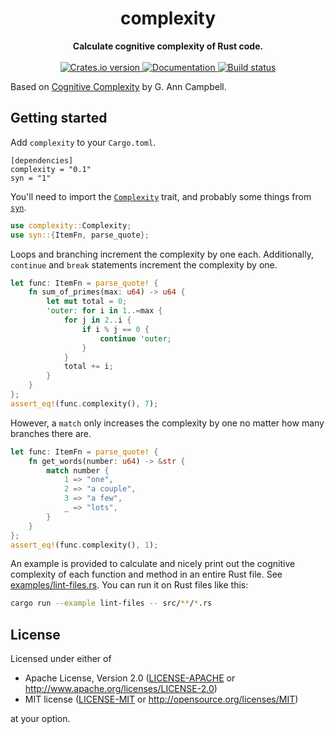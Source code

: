 <h1 align="center">complexity</h1>
<div align="center">
  <strong>Calculate cognitive complexity of Rust code.</strong>
</div>
<br />
<div align="center">
  <a href="https://crates.io/crates/complexity">
    <img src="https://img.shields.io/crates/v/complexity.svg" alt="Crates.io version" />
  </a>
  <a href="https://docs.rs/complexity">
    <img src="https://docs.rs/complexity/badge.svg" alt="Documentation" />
  </a>
  <a href="https://github.com/rossmacarthur/complexity/actions?query=workflow%3Abuild">
    <img src="https://img.shields.io/github/workflow/status/rossmacarthur/complexity/build/master" alt="Build status" />
  </a>
</div>


Based on [Cognitive Complexity][pdf] by G. Ann Campbell.

[pdf]: https://www.sonarsource.com/docs/CognitiveComplexity.pdf

## Getting started

Add `complexity` to your `Cargo.toml`.

```
[dependencies]
complexity = "0.1"
syn = "1"
```

You'll need to import the [`Complexity`] trait, and probably some things from
[`syn`].

```rust
use complexity::Complexity;
use syn::{ItemFn, parse_quote};
```

Loops and branching increment the complexity by one each. Additionally,
`continue` and `break` statements increment the complexity by one.

```rust
let func: ItemFn = parse_quote! {
    fn sum_of_primes(max: u64) -> u64 {
        let mut total = 0;
        'outer: for i in 1..=max {
            for j in 2..i {
                if i % j == 0 {
                    continue 'outer;
                }
            }
            total += i;
        }
    }
};
assert_eq!(func.complexity(), 7);
```

However, a `match` only increases the complexity by one no matter how many
branches there are.

```rust
let func: ItemFn = parse_quote! {
    fn get_words(number: u64) -> &str {
        match number {
            1 => "one",
            2 => "a couple",
            3 => "a few",
            _ => "lots",
        }
    }
};
assert_eq!(func.complexity(), 1);
```

An example is provided to calculate and nicely print out the cognitive
complexity of each function and method in an entire Rust file. See
[examples/lint-files.rs](examples/lint-files.rs). You can run it on Rust files
like this:

```sh
cargo run --example lint-files -- src/**/*.rs
```

[`Complexity`]: https://docs.rs/complexity/0.1/trait.Complexity.html
[`syn`]: https://docs.rs/syn/1

## License

Licensed under either of

- Apache License, Version 2.0 ([LICENSE-APACHE](LICENSE-APACHE) or
   http://www.apache.org/licenses/LICENSE-2.0)
- MIT license ([LICENSE-MIT](LICENSE-MIT) or http://opensource.org/licenses/MIT)

at your option.
